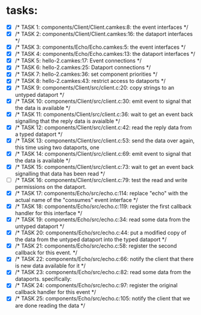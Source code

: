 # tasks:
- [x] /* TASK 1:  components/Client/Client.camkes:8:     the event interfaces */
- [x] /* TASK 2:  components/Client/Client.camkes:16:     the dataport interfaces */
- [x] /* TASK 3:  components/Echo/Echo.camkes:5:     the event interfaces */
- [x] /* TASK 4:  components/Echo/Echo.camkes:13:     the dataport interfaces */
- [x] /* TASK 5:  hello-2.camkes:17:         Event connections */
- [x] /* TASK 6:  hello-2.camkes:25:         Dataport connections */
- [x] /* TASK 7:  hello-2.camkes:36:         set component priorities */
- [x] /* TASK 8:  hello-2.camkes:43:         restrict access to dataports */
- [x] /* TASK 9:  components/Client/src/client.c:20:     copy strings to an untyped dataport */
- [x] /* TASK 10: components/Client/src/client.c:30:     emit event to signal that the data is available */
- [x] /* TASK 11: components/Client/src/client.c:36:     wait to get an event back signalling that the reply data is avaialble */
- [x] /* TASK 12: components/Client/src/client.c:42:     read the reply data from a typed dataport */
- [x] /* TASK 13: components/Client/src/client.c:53:     send the data over again, this time using two dataports, one
- [x] /* TASK 14: components/Client/src/client.c:69:     emit event to signal that the data is available */
- [x] /* TASK 15: components/Client/src/client.c:73:     wait to get an event back signalling that data has been read */
- [ ] /* TASK 16: components/Client/src/client.c:79:     test the read and write permissions on the dataport.
- [x] /* TASK 17: components/Echo/src/echo.c:114: replace "echo" with the actual name of the "consumes" event interface */
- [x] /* TASK 18: components/Echo/src/echo.c:119:     register the first callback handler for this interface */
- [x] /* TASK 19: components/Echo/src/echo.c:34:     read some data from the untyped dataport */
- [x] /* TASK 20: components/Echo/src/echo.c:44:     put a modified copy of the data from the untyped dataport into the typed dataport */
- [x] /* TASK 21: components/Echo/src/echo.c:58:     register the second callback for this event. */
- [x] /* TASK 22: components/Echo/src/echo.c:66:     notify the client that there is new data available for it */
- [x] /* TASK 23: components/Echo/src/echo.c:82:     read some data from the dataports. specifically:
- [x] /* TASK 24: components/Echo/src/echo.c:97:     register the original callback handler for this event */
- [x] /* TASK 25: components/Echo/src/echo.c:105:     notify the client that we are done reading the data */

